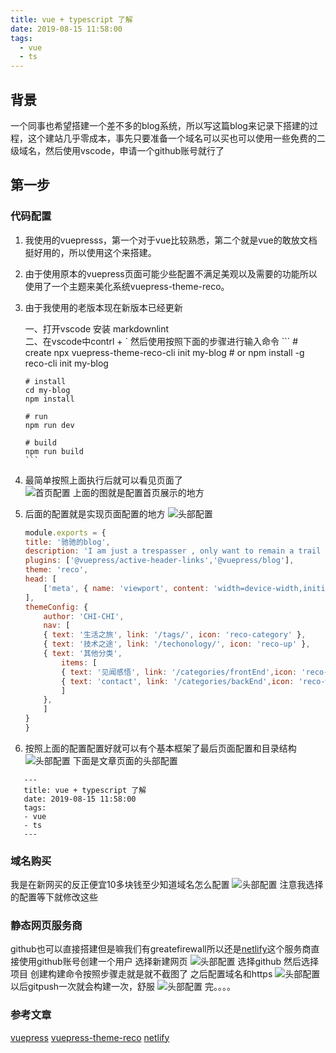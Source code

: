 ```yaml
---
title: vue + typescript 了解
date: 2019-08-15 11:58:00
tags:
  - vue
  - ts
---
```


## 背景

一个同事也希望搭建一个差不多的blog系统，所以写这篇blog来记录下搭建的过程，这个建站几乎零成本，事先只要准备一个域名可以买也可以使用一些免费的二级域名，然后使用vscode，申请一个github账号就行了

## 第一步

### 代码配置

 1. 我使用的vuepresss，第一个对于vue比较熟悉，第二个就是vue的敢放文档挺好用的，所以使用这个来搭建。

 2. 由于使用原本的vuepress页面可能少些配置不满足美观以及需要的功能所以使用了一个主题来美化系统vuepress-theme-reco。
  
 3. 由于我使用的老版本现在新版本已经更新

    一、打开vscode 安装 markdownlint  
    二、在vscode中contrl + ` 然后使用按照下面的步骤进行输入命令
        ```
        # create
        npx vuepress-theme-reco-cli init my-blog
        # or
        npm install  -g
        reco-cli init my-blog

        # install
        cd my-blog
        npm install

        # run
        npm run dev

        # build
        npm run build
        ```
 4. 最简单按照上面执行后就可以看见页面了  
    ![首页配置](access/blogbuild/home.png)
    上面的图就是配置首页展示的地方

 5. 后面的配置就是实现页面配置的地方
    ![头部配置](access/blogbuild/tag.png)
    ```js 
    module.exports = {
    title: '驰驰的blog',
    description: 'I am just a trespasser , only want to remain a trail of footprints for you',
    plugins: ['@vuepress/active-header-links','@vuepress/blog'],
    theme: 'reco',
    head: [
        ['meta', { name: 'viewport', content: 'width=device-width,initial-scale=1,user-scalable=no' }]
    ],
    themeConfig: {
        author: 'CHI-CHI',
        nav: [
        { text: '生活之旅', link: '/tags/', icon: 'reco-category' },
        { text: '技术之途', link: '/techonology/', icon: 'reco-up' },
        { text: '其他分类', 
            items: [
            { text: '见闻感悟', link: '/categories/frontEnd',icon: 'reco-message' },
            { text: 'contact', link: '/categories/backEnd',icon: 'reco-wechat' }
            ]
        },
        ]
    }
    }
    ```  
     
 6. 按照上面的配置配置好就可以有个基本框架了最后页面配置和目录结构 
 ![头部配置](access/blogbuild/file.png)
下面是文章页面的头部配置

 ```
    ---
    title: vue + typescript 了解
    date: 2019-08-15 11:58:00
    tags:
    - vue
    - ts
    ---
 ```
  
### 域名购买
  
  我是在新网买的反正便宜10多块钱至少知道域名怎么配置
   ![头部配置](access/blogbuild/newnet.png)
  注意我选择的配置等下就修改这些

### 静态网页服务商
  
  github也可以直接搭建但是嘛我们有greatefirewall所以还是[netlify](https://www.netlify.com/)这个服务商直接使用github账号创建一个用户
  选择新建网页
  ![头部配置](access/blogbuild/netlify.png)
  选择github
  然后选择项目
  创建构建命令按照步骤走就是就不截图了
  之后配置域名和https
  ![头部配置](access/blogbuild/netlify2.png)
  以后gitpush一次就会构建一次，舒服
  ![头部配置](access/blogbuild/project.png)
  完。。。。
### 参考文章

   [vuepress](https://vuepress.vuejs.org/)
   [vuepress-theme-reco](https://vuepress-theme-reco.recoluan.com/)
   [netlify](https://www.cnblogs.com/codernie/p/9062104.html)
